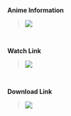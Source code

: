 **Anime Information**
> 
> <img src="https://imgur.com/p6o4R4x.jpg">

<br>

**Watch Link**
> 
> <img src="https://imgur.com/fMKakgT.jpg">

<br>

**Download Link**
> 
> <img src="https://imgur.com/HFxmq6f.jpg">

